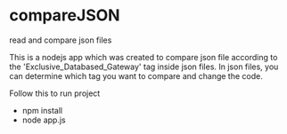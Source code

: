 # compareJSON
read and compare json files

This is a nodejs app which was created to compare json file according to the 'Exclusive_Databased_Gateway' tag inside json files. 
In json files, you can determine which tag you want to compare and change the code. 


Follow this to run project
- npm install
- node app.js
